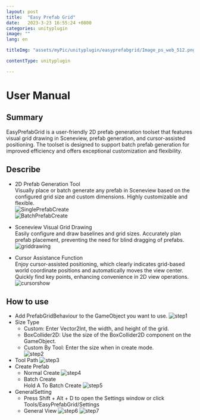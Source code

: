 ```yaml
---
layout: post
title:  "Easy Prefab Grid"
date:   2023-3-23 16:55:24 +0800
categories: unityplugin
image: ""
lang: en

titleImg: "assets/myPic/unityplugin/easyprefabgrid/Image_ps_web_512.png"

contentType: unityplugin

---
```



# User Manual

## Summary
EasyPrefabGrid is a user-friendly 2D prefab generation toolset that features visual grid drawing in Sceneview, prefab generation, and cursor-assisted positioning. The toolset is designed to support batch prefab generation for improved efficiency and offers exceptional customization and flexibility.  
<!-- [PluginAddress](https://assetstore.unity.com/packages/slug/250262)   -->

## Describe
* 2D Prefab Generation Tool  
Visually place or batch generate any prefab in Sceneview based on the configured grid size and custom dimensions. Highly customizable and flexible.  
![SinglePrefabCreate]({{site.baseurl}}/assets/myPic/unityplugin/easyprefabgrid/singleprefabcreate.gif)  
![BatchPrefabCreate]({{site.baseurl}}/assets/myPic/unityplugin/easyprefabgrid/batchprefabcreate1.gif)  

* Sceneview Visual Grid Drawing  
Easily configure and draw baselines and grid sizes. Accurately plan prefab placement, preventing the need for blind dragging of prefabs.  
![griddrawing]({{site.baseurl}}/assets/myPic/unityplugin/easyprefabgrid/griddrawing.png)  

* Cursor Assistance Function  
Enjoy cursor-assisted positioning, which clearly indicates grid-based world coordinate positions and automatically moves the view center. Quickly find key points, enhancing convenience in 2D view operations.
![cursorshow]({{site.baseurl}}/assets/myPic/unityplugin/easyprefabgrid/cursorshow.png)  

## How to use
* Add PrefabGridBehaviour to the GameObject you want to use.
![step1]({{site.baseurl}}/assets/myPic/unityplugin/easyprefabgrid/howtouse/step1.jpg)  
* Size Type
    * Custom: Enter Vector2Int, the width, and height of the grid.  
    * BoxCollider2D: Use the size of the BoxCollider2D component on the GameObject.  
    * Custom By Tool: Enter the size when in create mode.  
    ![step2]({{site.baseurl}}/assets/myPic/unityplugin/easyprefabgrid/howtouse/step2.png)  
* Tool Path
![step3]({{site.baseurl}}/assets/myPic/unityplugin/easyprefabgrid/howtouse/step3.png)
* Create Prefab
    * Normal Create
    ![step4]({{site.baseurl}}/assets/myPic/unityplugin/easyprefabgrid/howtouse/step4.png)
    * Batch Create  
    Hold A To Batch Create
    ![step5]({{site.baseurl}}/assets/myPic/unityplugin/easyprefabgrid/howtouse/step5.png)
* GeneralSetting  
    * Press Shift + Alt + D to open the Settings window or click Tools/EasyPrefabGrid/Settings
    * General View
    ![step6]({{site.baseurl}}/assets/myPic/unityplugin/easyprefabgrid/howtouse/step6.png)
    ![step7]({{site.baseurl}}/assets/myPic/unityplugin/easyprefabgrid/howtouse/step7.png)

